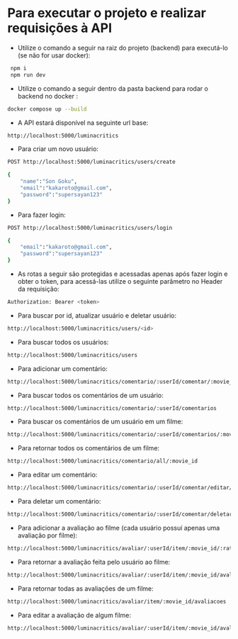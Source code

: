<h1>Para executar o projeto e realizar requisições à API</h1>

- Utilize o comando a seguir na raiz do projeto (backend) para executá-lo (se não for usar docker):

```bash
 npm i
 npm run dev
```

- Utilize o comando a seguir dentro da pasta backend para rodar o backend no docker :

```bash
docker compose up --build
```

- A API estará disponível na seguinte url base:

```bash
http://localhost:5000/luminacritics
```

- Para criar um novo usuário:

```bash
POST http://localhost:5000/luminacritics/users/create

{
    "name":"Son Goku",
    "email":"kakaroto@gmail.com",
    "password":"supersayan123"
}
```

- Para fazer login:

```bash
POST http://localhost:5000/luminacritics/users/login

{
    "email":"kakaroto@gmail.com",
    "password":"supersayan123"
}
```

- As rotas a seguir são protegidas e acessadas apenas após fazer login e obter o token, para acessá-las utilize o seguinte parâmetro no Header da requisição:

```bash
Authorization: Bearer <token>
```

- Para buscar por id, atualizar usuário e deletar usuário:

```bash
http://localhost:5000/luminacritics/users/<id>
```

- Para buscar todos os usuários:

```bash
http://localhost:5000/luminacritics/users
```

- Para adicionar um comentário:

```bash
http://localhost:5000/luminacritics/comentario/:userId/comentar/:movie_id/:comment
```

- Para buscar todos os comentários de um usuário:

```bash
http://localhost:5000/luminacritics/comentario/:userId/comentarios
```

- Para buscar os comentários de um usuário em um filme:

```bash
http://localhost:5000/luminacritics/comentario/:userId/comentarios/:movie_id
```

- Para retornar todos os comentários de um filme:

```bash
http://localhost:5000/luminacritics/comentario/all/:movie_id
```

- Para editar um comentário:

```bash
http://localhost:5000/luminacritics/comentario/:userId/comentar/editar/:commentId/:comment
```

- Para deletar um comentário:

```bash
http://localhost:5000/luminacritics/comentario/:userId/comentar/deletar/:commentId
```

- Para adicionar a avaliação ao filme (cada usuário possuí apenas uma avaliação por filme):

```bash
http://localhost:5000/luminacritics/avaliar/:userId/item/:movie_id/:rating
```

- Para retornar a avaliação feita pelo usuário ao filme:

```bash
http://localhost:5000/luminacritics/avaliar/:userId/item/:movie_id/avaliacao
```

- Para retornar todas as avaliações de um filme:

```bash
http://localhost:5000/luminacritics/avaliar/item/:movie_id/avaliacoes
```

- Para editar a avaliação de algum filme:

```bash
http://localhost:5000/luminacritics/avaliar/:userId/item/:movie_id/avaliacao/editar/:rating
```
